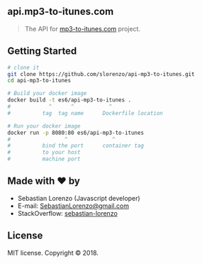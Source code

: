 ## api.mp3-to-itunes.com

> The API for [mp3-to-itunes.com](https://mp3-to-itunes.com) project.

## Getting Started

```sh
# clone it
git clone https://github.com/slorenzo/api-mp3-to-itunes.git
cd api-mp3-to-itunes

# Build your docker image
docker build -t es6/api-mp3-to-itunes .
#            ^      ^           ^
#          tag  tag name      Dockerfile location

# Run your docker image
docker run -p 8080:80 es6/api-mp3-to-itunes
#                 ^              ^
#          bind the port      container tag
#          to your host
#          machine port   

```

## Made with ❤ by

- Sebastian Lorenzo (Javascript developer)
- E-mail: [SebastianLorenzo@gmail.com](mailto:SebastianLorenzo@gmail.com)
- StackOverflow: [sebastian-lorenzo](http://stackoverflow.com/users/1741027/sebastian-lorenzo?tab=profile)

## License

MIT license. Copyright © 2018.
